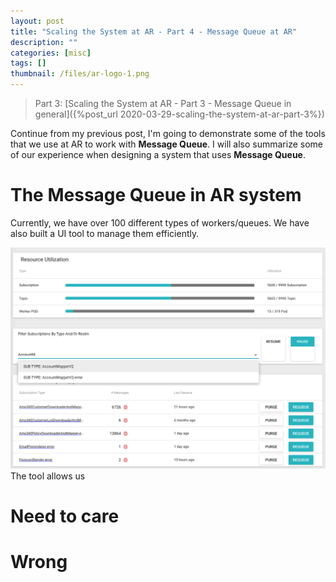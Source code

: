 ```yaml
---
layout: post
title: "Scaling the System at AR - Part 4 - Message Queue at AR"
description: ""
categories: [misc]
tags: []
thumbnail: /files/ar-logo-1.png
---
```


> Part 3:
> [Scaling the System at AR - Part 3 - Message Queue in general]({%post_url 2020-03-29-scaling-the-system-at-ar-part-3%})

Continue from my previous post, I'm going to demonstrate some of the tools that we use at AR to work
with **Message Queue**. I will also summarize some of our experience when designing a system that
uses **Message Queue**.

# The Message Queue in AR system

Currently, we have over 100 different types of workers/queues. We have also built a UI tool to
manage them efficiently.

![MessageBus](/files/2020-03-15-message-queue/message-bus-1.png)
The tool allows us

# Need to care

# Wrong
